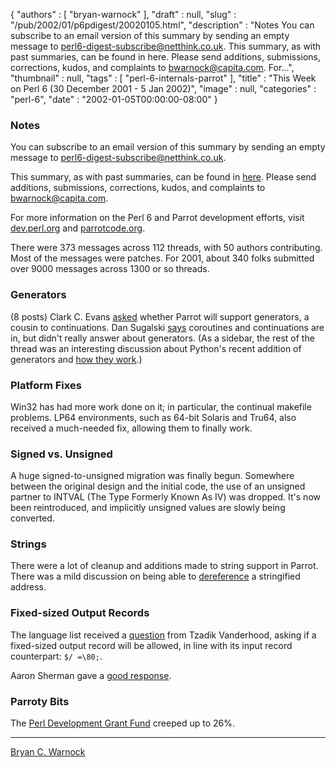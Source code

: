 {
   "authors" : [
      "bryan-warnock"
   ],
   "draft" : null,
   "slug" : "/pub/2002/01/p6pdigest/20020105.html",
   "description" : "Notes You can subscribe to an email version of this summary by sending an empty message to perl6-digest-subscribe@netthink.co.uk. This summary, as with past summaries, can be found in here. Please send additions, submissions, corrections, kudos, and complaints to bwarnock@capita.com. For...",
   "thumbnail" : null,
   "tags" : [
      "perl-6-internals-parrot"
   ],
   "title" : "This Week on Perl 6 (30 December 2001 - 5 Jan 2002)",
   "image" : null,
   "categories" : "perl-6",
   "date" : "2002-01-05T00:00:00-08:00"
}



### <span id="Notes">Notes</span>

You can subscribe to an email version of this summary by sending an empty message to <perl6-digest-subscribe@netthink.co.uk>.

This summary, as with past summaries, can be found in [here](http://members.home.com/bcwarno/Perl6/digests/). Please send additions, submissions, corrections, kudos, and complaints to <bwarnock@capita.com>.

For more information on the Perl 6 and Parrot development efforts, visit [dev.perl.org](http://dev.perl.org/perl6/) and [parrotcode.org](http://www.parrotcode.org/).

There were 373 messages across 112 threads, with 50 authors contributing. Most of the messages were patches. For 2001, about 340 folks submitted over 9000 messages across 1300 or so threads.

### <span id="Generators">Generators</span>

(8 posts) Clark C. Evans [asked](http://archive.develooper.com/perl6-internals@perl.org/msg07228.html) whether Parrot will support generators, a cousin to continuations. Dan Sugalski [says](http://archive.develooper.com/perl6-internals@perl.org/msg07241.html) coroutines and continuations are in, but didn't really answer about generators. (As a sidebar, the rest of the thread was an interesting discussion about Python's recent addition of generators and [how they work](http://archive.develooper.com/perl6-internals@perl.org/msg07246.html).)

### <span id="Platform_Fixes">Platform Fixes</span>

Win32 has had more work done on it; in particular, the continual makefile problems. LP64 environments, such as 64-bit Solaris and Tru64, also received a much-needed fix, allowing them to finally work.

### <span id="Signed_vs_Unsigned">Signed vs. Unsigned</span>

A huge signed-to-unsigned migration was finally begun. Somewhere between the original design and the initial code, the use of an unsigned partner to INTVAL (The Type Formerly Known As IV) was dropped. It's now been reintroduced, and implicitly unsigned values are slowly being converted.

### <span id="Strings">Strings</span>

There were a lot of cleanup and additions made to string support in Parrot. There was a mild discussion on being able to [dereference](http://archive.develooper.com/perl6-internals@perl.org/msg07307.html) a stringified address.

### <span id="Fixed_sized_Output_Records">Fixed-sized Output Records</span>

The language list received a [question](http://archive.develooper.com/perl6-language@perl.org/msg08840.html) from Tzadik Vanderhood, asking if a fixed-sized output record will be allowed, in line with its input record counterpart: `$/ =\80;`.

Aaron Sherman gave a [good response](http://archive.develooper.com/perl6-language@perl.org/msg08841.html).

### <span id="Parroty_Bits">Parroty Bits</span>

The [Perl Development Grant Fund](http://donate.perl-foundation.org) creeped up to 26%.

------------------------------------------------------------------------

[Bryan C. Warnock](http://members.home.com/bcwarno/Perl6/)
